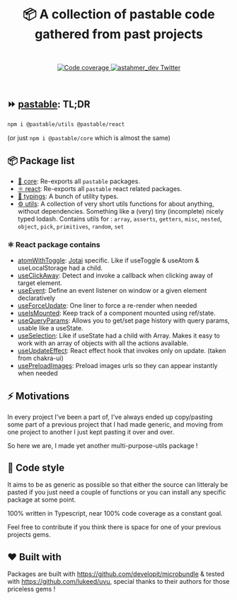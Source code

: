 <h1 align="center">
  📦 A collection of pastable code gathered from past projects
</h1>

<br />

<p align="center">
  <a href="https://codecov.io/gh/astahmer/entity-routes">
    <img
      alt="Code coverage"
      src="https://codecov.io/gh/astahmer/entity-routes/branch/main/graph/badge.svg?token=N0YDUEVIWJ"
    />
  </a>
  <a href="https://twitter.com/astahmer_dev">
    <img
      alt="astahmer_dev Twitter"
      src="https://img.shields.io/twitter/follow/astahmer_dev?label=%40astahmer_dev&style=social"
    />
  </a>
</p>
<br />

## ⏩ [pastable](http://pastable.vercel.app/): TL;DR

```sh
npm i @pastable/utils @pastable/react
```

(or just `npm i @pastable/core` which is almost the same)

## 📦 Package list

-   [🧰 core](./packages/core/README.md): Re-exports all `pastable` packages.
-   [⚛️ react](./packages/react/README.md): Re-exports all `pastable` react related packages.
-   [📜 typings](./packages/typings/README.md): A bunch of utility types.
-   [⚙️ utils](./packages/utils/README.md): A collection of very short utils functions for about anything, without dependencies. Something like a (very) tiny (incomplete) nicely typed lodash. Contains utils for : `array`, `asserts`, `getters`, `misc`, `nested`, `object`, `pick`, `primitives`, `random`, `set`

### ⚛️ React package contains

-   [atomWithToggle](./docs/atomWithToggle.md): [Jotai](https://github.com/pmndrs/jotai) specific. Like if useToggle & useAtom & useLocalStorage had a child.
-   [useClickAway](./docs/useClickAway.md): Detect and invoke a callback when clicking away of target element.
-   [useEvent](./docs/useEvent.md): Define an event listener on window or a given element declaratively
-   [useForceUpdate](./docs/useForceUpdate.md): One liner to force a re-render when needed
-   [useIsMounted](./docs/useIsMounted.md): Keep track of a component mounted using ref/state.
-   [useQueryParams](./docs/useQueryParams.md): Allows you to get/set page history with query params, usable like a useState.
-   [useSelection](./docs/useSelection.md): Like if useState had a child with Array. Makes it easy to work with an array of objects with all the actions available.
-   [useUpdateEffect](./docs/useUpdateEffect.md): React effect hook that invokes only on update. (taken from chakra-ui)
-   [usePreloadImages](./docs/usePreloadImages.md): Preload images urls so they can appear instantly when needed

## ⚡ Motivations

In every project I've been a part of, I've always ended up copy/pasting some part of a previous project that I had made generic, and moving from one project to another I just kept pasting it over and over.

So here we are, I made yet another multi-purpose-utils package !

## 🎨 Code style

It aims to be as generic as possible so that either the source can litteraly be pasted if you just need a couple of functions or you can install any specific package at some point.

100% written in Typescript, near 100% code coverage as a constant goal.

Feel free to contribute if you think there is space for one of your previous projects gems.

## ❤️ Built with

Packages are built with https://github.com/developit/microbundle & tested with https://github.com/lukeed/uvu, special thanks to their authors for those priceless gems !
